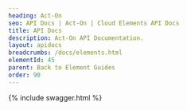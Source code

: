 ```yaml
---
heading: Act-On
seo: API Docs | Act-On | Cloud Elements API Docs
title: API Docs
description: Act-On API Documentation.
layout: apidocs
breadcrumbs: /docs/elements.html
elementId: 45
parent: Back to Element Guides
order: 90
---
```


{% include swagger.html %}
